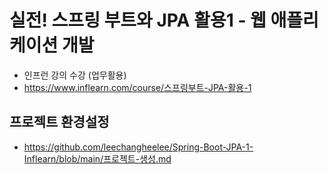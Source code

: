 # 실전! 스프링 부트와 JPA 활용1 - 웹 애플리케이션 개발
  * 인프런 강의 수강 (업무활용)
  * https://www.inflearn.com/course/스프링부트-JPA-활용-1

## **프로젝트 환경설정**
  * https://github.com/leechangheelee/Spring-Boot-JPA-1-Inflearn/blob/main/프로젝트-생성.md
